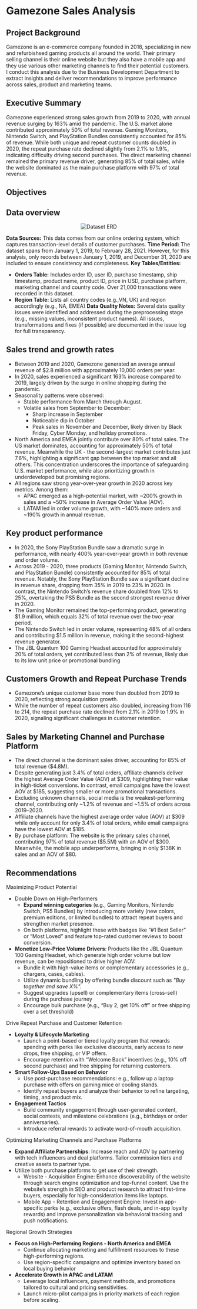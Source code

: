 # Gamezone Sales Analysis
## Project Background
Gamezone is an e-commerce company founded in 2018, specializing in new and refurbishsed gaming products all around the world. 
Their primary selling channel is their online website but they also have a mobile app and they use various other marketing channels to find their potential customers.
I conduct this analysis due to the Business Development Department to extract insights and deliver recommendations to improve performance across sales, product and marketing teams.
## Executive Summary
Gamezone experienced strong sales growth from 2019 to 2020, with annual revenue surging by 163% amid the pandemic. The U.S. market alone contributed approximately 50% of total revenue. Gaming Monitors, Nintendo Switch, and PlayStation Bundles consistently accounted for 85% of revenue. While both unique and repeat customer counts doubled in 2020, the repeat purchase rate declined slightly from 2.1% to 1.9%, indicating difficulty driving second purchases. The direct marketing channel remained the primary revenue driver, generating 85% of total sales, while the website dominated as the main purchase platform with 97% of total revenue.
## Objectives
## Data overview
<p align="center">
  <img src="https://github.com/user-attachments/assets/48b30b7e-0265-4653-9d93-17f03d8733b9" alt="Dataset ERD"/>
</p>

**Data Sources:** This data comes from our online ordering system, which captures transaction-level details of customer purchases.
**Time Period:** The dataset spans from January 1, 2019, to February 28, 2021. However, for this analysis, only records between January 1, 2019, and December 31, 2020 are included to ensure consistency and completeness.
**Key Tables/Entities:**
- **Orders Table:** Includes order ID, user ID, purchase timestamp, ship timestamp, product name, product ID, price in USD, purchase platform, marketing channel and country code. Over 21,000 transactions were recorded in this dataset.
- **Region Table:** Lists all country codes (e.g.,VN, UK) and region accordingly (e.g., NA, EMEA)
**Data Quality Notes:** Several data quality issues were identified and addressed during the preprocessing stage (e.g., missing values, inconsistent product names). All issues, transformations and fixes (if possible) are documented in the issue log for full transparency.

## Sales trend and growth rates
- Between 2019 and 2020, Gamezone generated an average annual revenue of $2.8 million with approximately 10,000 orders per year.
- In 2020, sales experienced a significant 163% increase compared to 2019, largely driven by the surge in online shopping during the pandemic.
- Seasonality patterns were observed:
    - Stable performance from March through August.
    - Volatile sales from September to December:
        - Sharp increase in September
        - Noticeable dip in October
        - Peak sales in November and December, likely driven by Black Friday, Cyber Monday, and holiday promotions.
- North America and EMEA jointly contribute over 80% of total sales. The US market dominates, accounting for approximately 50% of total revenue. Meanwhile the UK - the second-largest market contributes just 7.6%, highlighting a significant gap between the top market and all others. This concentration underscores the importance of safeguarding U.S. market performance, while also prioritizing growth in underdeveloped but promising regions.
- All regions saw strong year-over-year growth in 2020 across key metrics. Among them:
    - APAC emerged as a high-potential market, with ~200% growth in sales and a ~50% increase in Average Order Value (AOV).
    - LATAM led in order volume growth, with ~140% more orders and ~190% growth in annual revenue.
## Key product performance
- In 2020, the Sony PlayStation Bundle saw a dramatic surge in performance, with nearly 400% year-over-year growth in both revenue and order volume.
- Across 2019 - 2020, three products (Gaming Monitor, Nintendo Switch, and PlayStation Bundle) consistently accounted for 85% of total revenue. Notably, the Sony PlayStation Bundle saw a significant decline in revenue share, dropping from 35% in 2019 to 23% in 2020. In contrast, the Nintendo Switch’s revenue share doubled from 12% to 25%, overtaking the PS5 Bundle as the second strongest revenue driver in 2020.
- The Gaming Monitor remained the top-performing product, generating $1.9 million, which equals 32% of total revenue over the two-year period.
- The Nintendo Switch led in order volume, representing 48% of all orders and contributing $1.5 million in revenue, making it the second-highest revenue generator.
- The JBL Quantum 100 Gaming Headset accounted for approximately 20% of total orders, yet contributed less than 2% of revenue, likely due to its low unit price or promotional bundling

## Customers Growth and Repeat Purchase Trends
- Gamezone’s unique customer base more than doubled from 2019 to 2020, reflecting strong acquisition growth.
- While the number of repeat customers also doubled, increasing from 116 to 214, the repeat purchase rate declined from 2.1% in 2019 to 1.9% in 2020, signaling significant challenges in customer retention.

## Sales by Marketing Channel and Purchase Platform
- The direct channel is the dominant sales driver, accounting for 85% of total revenue ($4.8M).
- Despite generating just 3.4% of total orders, affiliate channels deliver the highest Average Order Value (AOV) at $309, highlighting their value in high-ticket conversions. In contrast, email campaigns have the lowest AOV at $185, suggesting smaller or more promotional transactions.
- Excluding unknown channels, social media is the weakest-performing channel, contributing only ~1.2% of revenue and ~1.5% of orders across 2019–2020.
- Affiliate channels have the highest average order value (AOV) at $309 while only account for only 3.4% of total orders, while email campaigns have the lowest AOV at $185.
- By purchase platform: The website is the primary sales channel, contributing 97% of total revenue ($5.5M) with an AOV of $300. Meanwhile, the mobile app underperforms, bringing in only $138K in sales and an AOV of $80.

## Recommendations
Maximizing Product Potential

- Double Down on High-Performers
    - **Expand winning categories** (e.g., Gaming Monitors, Nintendo Switch, PS5 Bundles) by introducing more variety (new colors, premium editions, or limited bundles) to attract repeat buyers and strengthen market presence.
    - On both platforms, highlight these with badges like “#1 Best Seller” or “Most Loved” and feature top-rated customer reviews to boost conversion.
- **Monetize Low-Price Volume Drivers**: Products like the JBL Quantum 100 Gaming Headset, which generate high order volume but low revenue, can be repositioned to drive higher AOV:
    - Bundle it with high-value items or complementary accessories (e.g., chargers, cases, cables).
    - Utilize dynamic bundling by offering bundle discount such as *"Buy together and save X%".*
    - Suggest upgrades (upsell) or complementary items (cross-sell) during the purchase journey
    - Encourage bulk purchase (e.g., “Buy 2, get 10% off” or free shipping over a set threshold)

Drive Repeat Purchase and Customer Retention

- **Loyalty & Lifecycle Marketing**
    - Launch a point-based or tiered loyalty program that rewards spending with perks like exclusive discounts, early access to new drops, free shipping, or VIP offers.
    - Encourage retention with “Welcome Back” incentives (e.g., 10% off second purchase) and free shipping for returning customers.
- **Smart Follow-Ups Based on Behavior**
    - Use post-purchase recommendations: e.g., follow up a laptop purchase with offers on gaming mice or cooling stands.
    - Identify repeat buyers and analyze their behavior to refine targeting, timing, and product mix.
- **Engagement Tactics**
    - Build community engagement through user-generated content, social contests, and milestone celebrations (e.g., birthdays or order anniversaries).
    - Introduce referral rewards to activate word-of-mouth acquisition.

Optimizing Marketing Channels and Purchase Platforms

- **Expand Affiliate Partnerships**: Increase reach and AOV by partnering with tech influencers and deal platforms. Tailor commission tiers and creative assets to partner type.
- Utilize both purchase platforms to get use of their strength.
    - Website - Acquisition Engine: Enhance discoverability of the website through search engine optimization and top-funnel content. Use the website’s strength in SEO and product research to attract first-time buyers, especially for high-consideration items like laptops.
    - Mobile App - Retention and Engagement Engine: Invest in app-specific perks (e.g., exclusive offers, flash deals, and in-app loyalty rewards) and improve personalization via behavioral tracking and push notifications.

Regional Growth Strategies

- **Focus on High-Performing Regions - North America and EMEA**
    - Continue allocating marketing and fulfillment resources to these high-performing regions.
    - Use region-specific campaigns and optimize inventory based on local buying behavior
- **Accelerate Growth in APAC and LATAM**
    - Leverage local influencers, payment methods, and promotions tailored to cultural and pricing sensitivities.
    - Launch micro-pilot campaigns in priority markets of each region before scaling.
